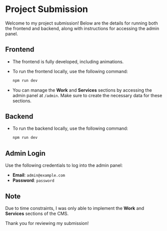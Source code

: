 # Project Submission

Welcome to my project submission! Below are the details for running both the frontend and backend, along with instructions for accessing the admin panel.

## Frontend

- The frontend is fully developed, including animations.
- To run the frontend locally, use the following command:

  ```bash
  npm run dev
  ```

- You can manage the **Work** and **Services** sections by accessing the admin panel at `/admin`. Make sure to create the necessary data for these sections.

## Backend

- To run the backend locally, use the following command:

  ```bash
  npm run dev
  ```

## Admin Login

Use the following credentials to log into the admin panel:

- **Email**: `admin@example.com`
- **Password**: `password`

## Note

Due to time constraints, I was only able to implement the **Work** and **Services** sections of the CMS. 

Thank you for reviewing my submission!

